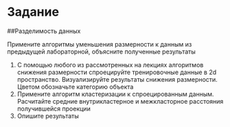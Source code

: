 # Задание
##Разделимость данных

Примените алгоритмы уменьшения размерности к данным из предыдущей лабораторной, объясните полученные результаты
​
1. С помощью любого из рассмотренных на лекциях алгоритмов снижения размерности спроецируйте тренировочные данные в 2d пространство. Визуализируйте результаты снижения размерности. Цветом обозначьте категорию объекта
1. Примените алгоритм кластеризации к спроецированным данным. Расчитайте средние внутрикластерное и межкласторное расстояния получившейся проекции
1. Опишите результаты
